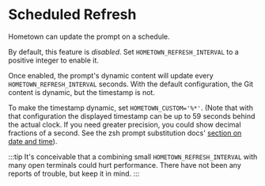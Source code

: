 # Scheduled Refresh

Hometown can update the prompt on a schedule.

By default, this feature is _disabled_. Set `HOMETOWN_REFRESH_INTERVAL` to a positive integer to enable it.

Once enabled, the prompt's dynamic content will update every `HOMETOWN_REFRESH_INTERVAL` seconds. With the default configuration, the Git content is dynamic, but the timestamp is not.

To make the timestamp dynamic, set `HOMETOWN_CUSTOM='%*'`. (Note that with that configuration the displayed timestamp can be up to 59 seconds behind the actual clock. If you need greater precision, you could show decimal fractions of a second. See the zsh prompt substitution docs' [section on date and time](https://zsh.sourceforge.io/Doc/Release/Prompt-Expansion.html#Date-and-time)).

:::tip
It's conceivable that a combining small `HOMETOWN_REFRESH_INTERVAL` with many open terminals could hurt performance. There have not been any reports of trouble, but keep it in mind.
:::
